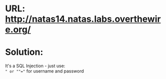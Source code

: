 # URL: http://natas14.natas.labs.overthewire.org/

# Solution:

It's a SQL Injection - just use:  
`" or ""="` for username and password
